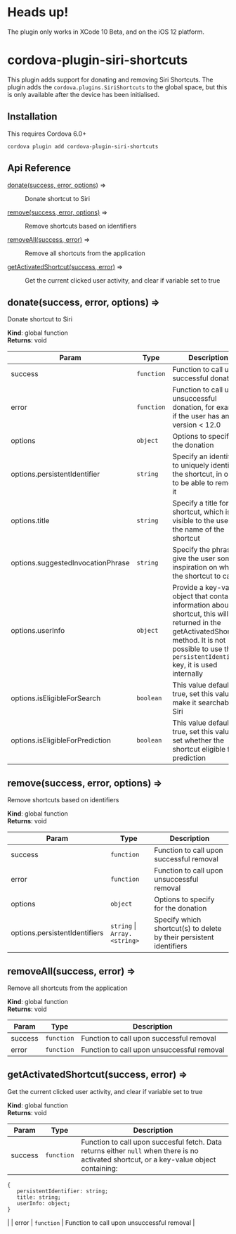# Heads up!
The plugin only works in XCode 10 Beta, and on the iOS 12 platform.

# cordova-plugin-siri-shortcuts

This plugin adds support for donating and removing Siri Shortcuts. The plugin adds the `cordova.plugins.SiriShortcuts` to the global space, but this is only available
after the device has been initialised.


## Installation

This requires Cordova 6.0+

    cordova plugin add cordova-plugin-siri-shortcuts

## Api Reference

<dl>
<dt><a href="#donate">donate(success, error, options)</a> ⇒</dt>
<dd><p>Donate shortcut to Siri</p>
</dd>
<dt><a href="#remove">remove(success, error, options)</a> ⇒</dt>
<dd><p>Remove shortcuts based on identifiers</p>
</dd>
<dt><a href="#removeAll">removeAll(success, error)</a> ⇒</dt>
<dd><p>Remove all shortcuts from the application</p>
</dd>
<dt><a href="#getActivatedShortcut">getActivatedShortcut(success, error)</a> ⇒</dt>
<dd><p>Get the current clicked user activity, and clear if variable set to true</p>
</dd>
</dl>

<a name="donate"></a>

## donate(success, error, options) ⇒
Donate shortcut to Siri

**Kind**: global function  
**Returns**: void  

| Param | Type | Description |
| --- | --- | --- |
| success | <code>function</code> | Function to call upon successful donation |
| error | <code>function</code> | Function to call upon unsuccessful donation, for example if the user has an iOS version < 12.0 |
| options | <code>object</code> | Options to specify for the donation |
| options.persistentIdentifier | <code>string</code> | Specify an identifier to uniquely identify the shortcut, in order to be able to remove it |
| options.title | <code>string</code> | Specify a title for the shortcut, which is visible to the user as the name of the shortcut |
| options.suggestedInvocationPhrase | <code>string</code> | Specify the phrase to give the user some inspiration on what the shortcut to call |
| options.userInfo | <code>object</code> | Provide a key-value object that contains information about the shortcut, this will be returned in the getActivatedShortcut method. It is not possible to use the `persistentIdentifier` key, it is used internally |
| options.isEligibleForSearch | <code>boolean</code> | This value defaults to true, set this value to make it searchable in Siri |
| options.isEligibleForPrediction | <code>boolean</code> | This value defaults to true, set this value to set whether the shortcut eligible for prediction |

<a name="remove"></a>

## remove(success, error, options) ⇒
Remove shortcuts based on identifiers

**Kind**: global function  
**Returns**: void  

| Param | Type | Description |
| --- | --- | --- |
| success | <code>function</code> | Function to call upon successful removal |
| error | <code>function</code> | Function to call upon unsuccessful removal |
| options | <code>object</code> | Options to specify for the donation |
| options.persistentIdentifiers | <code>string</code> \| <code>Array.&lt;string&gt;</code> | Specify which shortcut(s) to delete by their persistent identifiers |

<a name="removeAll"></a>

## removeAll(success, error) ⇒
Remove all shortcuts from the application

**Kind**: global function  
**Returns**: void  

| Param | Type | Description |
| --- | --- | --- |
| success | <code>function</code> | Function to call upon successful removal |
| error | <code>function</code> | Function to call upon unsuccessful removal |

<a name="getActivatedShortcut"></a>

## getActivatedShortcut(success, error) ⇒
Get the current clicked user activity, and clear if variable set to true

**Kind**: global function  
**Returns**: void  

| Param | Type | Description |
| --- | --- | --- |
| success | <code>function</code> | Function to call upon succesful fetch. Data returns either `null` when there is no activated shortcut, or a key-value object containing:
 ```
 {
    persistentIdentifier: string;
    title: string;
    userInfo: object;
 }
 ```
 |
| error | <code>function</code> | Function to call upon unsuccessful removal |

